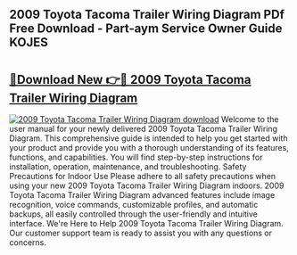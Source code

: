 ## 2009 Toyota Tacoma Trailer Wiring Diagram PDf Free Download - Part-aym Service Owner Guide KOJES

# <h2><a href="http://dfhme73.blite.top/?on=2009+Toyota+Tacoma+Trailer+Wiring+Diagram">🔗Download New 👉🔴 2009 Toyota Tacoma Trailer Wiring Diagram</a></h2>

[![2009 Toyota Tacoma Trailer Wiring Diagram download](https://i.imgur.com/lujVjoI.png)](http://dfhme73.blite.top/?on=2009+Toyota+Tacoma+Trailer+Wiring+Diagram)
Welcome to the user manual for your newly delivered 2009 Toyota Tacoma Trailer Wiring Diagram. This comprehensive guide is intended to help you get started with your product and provide you with a thorough understanding of its features, functions, and capabilities. You will find step-by-step instructions for installation, operation, maintenance, and troubleshooting. Safety Precautions for Indoor Use Please adhere to all safety precautions when using your new 2009 Toyota Tacoma Trailer Wiring Diagram indoors. 2009 Toyota Tacoma Trailer Wiring Diagram advanced features include image recognition, voice commands, customizable profiles, and automatic backups, all easily controlled through the user-friendly and intuitive interface. We're Here to Help 2009 Toyota Tacoma Trailer Wiring Diagram. Our customer support team is ready to assist you with any questions or concerns.
